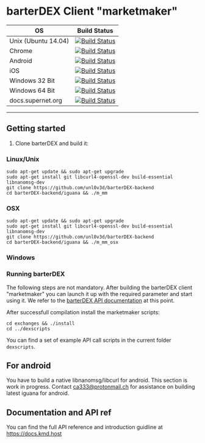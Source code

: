 # barterDEX Client "marketmaker"

OS | Build Status 
-------------|------
Unix (Ubuntu 14.04) | [![Build Status](https://jenkinsmaster.sprnt.pw/buildStatus/icon?job=iguana-unix-jl777-release-v0.1)](https://jenkinsmaster.sprnt.pw/job/iguana-unix-jl777-release-v0.1)
Chrome | [![Build Status](https://jenkinsmaster.sprnt.pw/buildStatus/icon?job=iguana-pnacl-jl777-release-v0.1)](https://jenkinsmaster.sprnt.pw/job/iguana-pnacl-jl777-release-v0.1/)
Android | [![Build Status](https://jenkinsmaster.sprnt.pw/buildStatus/icon?job=iguana-android-jl777-release-v0.1)](https://jenkinsmaster.sprnt.pw/job/iguana-android-jl777-release-v0.1/)
iOS | [![Build Status](https://jenkinsmaster.sprnt.pw/buildStatus/icon?job=iguana-ios-jl777-release-v0.1)](https://jenkinsmaster.sprnt.pw/job/iguana-ios-jl777-release-v0.1/)
Windows 32 Bit | [![Build Status](https://jenkinsmaster.sprnt.pw/job/iguana-win32-jl777-release-v0.1/badge/icon)](https://jenkinsmaster.sprnt.pw/job/iguana-win32-jl777-release-v0.1/)
Windows 64 Bit | [![Build Status](https://jenkinsmaster.sprnt.pw/job/iguana-win64-jl777-release-v0.1/badge/icon)](https://jenkinsmaster.sprnt.pw/job/iguana-win64-jl777-release-v0.1/)
docs.supernet.org | [![Build Status](https://jenkinsmaster.sprnt.pw/buildStatus/icon?job=docs.supernet.org-updating)](https://jenkinsmaster.sprnt.pw/job/docs.supernet.org-updating/)

---

## Getting started

1) Clone barterDEX and build it:

### Linux/Unix

```
sudo apt-get update && sudo apt-get upgrade
sudo apt-get install git libcurl4-openssl-dev build-essential libnanomsg-dev 
git clone https://github.com/unl0v3d/barterDEX-backend
cd barterDEX-backend/iguana && ./m_mm
```

### OSX
```
sudo apt-get update && sudo apt-get upgrade
sudo apt-get install git libcurl4-openssl-dev build-essential libnanomsg-dev 
git clone https://github.com/unl0v3d/barterDEX-backend
cd barterDEX-backend/iguana && ./m_mm_osx
```

### Windows 

### Running barterDEX

The following steps are not mandatory. After building the barterDEX client "marketmaker" you can launch it up with the required parameter and start using it. We refer to the [barterDEX API documentation](https://docs.kmd.host) at this point.

After successfull compilation install the marketmaker scripts:
```
cd exchanges && ./install
cd ../dexscripts
```
You can find a set of example API call scripts in the current folder `dexscripts`. 

## For android
You have to build a native libnanomsg/libcurl for android. This section is work in progress. Contact ca333@protonmail.ch for assistance on building latest iguana for android.


## Documentation and API ref

You can find the full API reference and introduction guidline at https://docs.kmd.host

